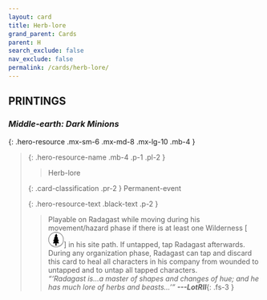 ```yaml
---
layout: card
title: Herb-lore
grand_parent: Cards
parent: H
search_exclude: false
nav_exclude: false
permalink: /cards/herb-lore/
---
```


## PRINTINGS


### _Middle-earth: Dark Minions_

{: .hero-resource .mx-sm-6 .mx-md-8 .mx-lg-10 .mb-4 }
> {: .hero-resource-name .mb-4 .p-1 .pl-2 }
> > <div class="card-mp"></div>
> > <div class="card-name">Herb-lore</div>
>
> {: .card-classification .pr-2 }
> Permanent-event
>
> {: .hero-resource-text .black-text .p-2 }
> > Playable on Radagast while moving during his movement/hazard phase if there is at least one Wilderness \[![](/assets/images/wilderness.svg)] in his site path. If untapped, tap Radagast afterwards. During any organization phase, Radagast can tap and discard this card to heal all characters in his company from wounded to untapped and to untap all tapped characters. <br>_“‘Radagast is...a master of shapes and changes of hue; and he has much lore of herbs and beasts...’”_ ***---&#65279;LotRII***{: .fs-3 } 
> 
